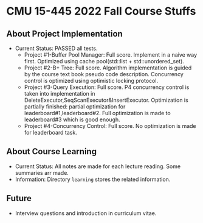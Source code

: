 # CMU 15-445 2022 Fall Course Stuffs

## About Project Implementation

* Current Status: PASSED all tests. 
  * Project #1-Buffer Pool Manager: Full score. Implement in a naive way first. Optimized using cache pool(std::list + std::unordered_set).
  * Project #2-B+ Tree: Full score. Algorithm implementation is guided by the course text book pseudo code description. Concurrency control is optimized using optimistic locking protocol.
  * Project #3-Query Execution: Full score. P4 concurrency control is taken into implementation in DeleteExecutor,SeqScanExecutor&InsertExecutor. Optimization is partially finished: partial optimization for leaderboard#1,leaderboard#2. Full optimization is made to leaderboard#3 which is good enough.
  * Project #4-Concurrency Control: Full score. No optimization is made for leaderboard task.

## About Course Learning

* Current Status: All notes are made for each lecture reading. Some summaries arr made.
* Information: Directory `learning` stores the related information.

## Future

* Interview questions and introduction in curriculum vitae.
